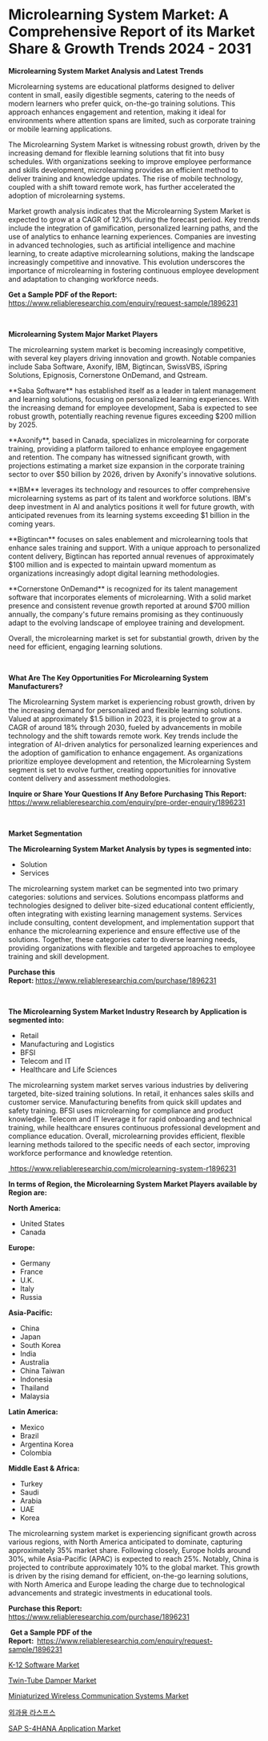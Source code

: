 <p><h1>Microlearning System Market: A Comprehensive Report of its Market Share & Growth Trends 2024 - 2031</h1></p><p><strong>Microlearning System Market Analysis and Latest Trends</strong></p>
<p><p>Microlearning systems are educational platforms designed to deliver content in small, easily digestible segments, catering to the needs of modern learners who prefer quick, on-the-go training solutions. This approach enhances engagement and retention, making it ideal for environments where attention spans are limited, such as corporate training or mobile learning applications.</p><p>The Microlearning System Market is witnessing robust growth, driven by the increasing demand for flexible learning solutions that fit into busy schedules. With organizations seeking to improve employee performance and skills development, microlearning provides an efficient method to deliver training and knowledge updates. The rise of mobile technology, coupled with a shift toward remote work, has further accelerated the adoption of microlearning systems.</p><p>Market growth analysis indicates that the Microlearning System Market is expected to grow at a CAGR of 12.9% during the forecast period. Key trends include the integration of gamification, personalized learning paths, and the use of analytics to enhance learning experiences. Companies are investing in advanced technologies, such as artificial intelligence and machine learning, to create adaptive microlearning solutions, making the landscape increasingly competitive and innovative. This evolution underscores the importance of microlearning in fostering continuous employee development and adaptation to changing workforce needs.</p></p>
<p><strong>Get a Sample PDF of the Report:&nbsp;</strong> <a href="https://www.reliableresearchiq.com/enquiry/request-sample/1896231?utm_campaign=99&utm_medium=2&utm_source=Github&utm_content=ia&utm_term=24102024&utm_id=microlearning-system">https://www.reliableresearchiq.com/enquiry/request-sample/1896231</a></p>
<p>&nbsp;</p>
<p><strong>Microlearning System Major Market Players</strong></p>
<p><p>The microlearning system market is becoming increasingly competitive, with several key players driving innovation and growth. Notable companies include Saba Software, Axonify, IBM, Bigtincan, SwissVBS, iSpring Solutions, Epignosis, Cornerstone OnDemand, and Qstream.</p><p>**Saba Software** has established itself as a leader in talent management and learning solutions, focusing on personalized learning experiences. With the increasing demand for employee development, Saba is expected to see robust growth, potentially reaching revenue figures exceeding $200 million by 2025.</p><p>**Axonify**, based in Canada, specializes in microlearning for corporate training, providing a platform tailored to enhance employee engagement and retention. The company has witnessed significant growth, with projections estimating a market size expansion in the corporate training sector to over $50 billion by 2026, driven by Axonify's innovative solutions.</p><p>**IBM** leverages its technology and resources to offer comprehensive microlearning systems as part of its talent and workforce solutions. IBM's deep investment in AI and analytics positions it well for future growth, with anticipated revenues from its learning systems exceeding $1 billion in the coming years.</p><p>**Bigtincan** focuses on sales enablement and microlearning tools that enhance sales training and support. With a unique approach to personalized content delivery, Bigtincan has reported annual revenues of approximately $100 million and is expected to maintain upward momentum as organizations increasingly adopt digital learning methodologies.</p><p>**Cornerstone OnDemand** is recognized for its talent management software that incorporates elements of microlearning. With a solid market presence and consistent revenue growth reported at around $700 million annually, the company's future remains promising as they continuously adapt to the evolving landscape of employee training and development. </p><p>Overall, the microlearning market is set for substantial growth, driven by the need for efficient, engaging learning solutions.</p></p>
<p>&nbsp;</p>
<p><strong>What Are The Key Opportunities For Microlearning System Manufacturers?</strong></p>
<p><p>The Microlearning System market is experiencing robust growth, driven by the increasing demand for personalized and flexible learning solutions. Valued at approximately $1.5 billion in 2023, it is projected to grow at a CAGR of around 18% through 2030, fueled by advancements in mobile technology and the shift towards remote work. Key trends include the integration of AI-driven analytics for personalized learning experiences and the adoption of gamification to enhance engagement. As organizations prioritize employee development and retention, the Microlearning System segment is set to evolve further, creating opportunities for innovative content delivery and assessment methodologies.</p></p>
<p><strong>Inquire or Share Your Questions If Any Before Purchasing This Report:</strong> <a href="https://www.reliableresearchiq.com/enquiry/pre-order-enquiry/1896231?utm_campaign=99&utm_medium=2&utm_source=Github&utm_content=ia&utm_term=24102024&utm_id=microlearning-system">https://www.reliableresearchiq.com/enquiry/pre-order-enquiry/1896231</a></p>
<p>&nbsp;</p>
<p><strong>Market Segmentation</strong></p>
<p><strong>The Microlearning System Market Analysis by types is segmented into:</strong></p>
<p><ul><li>Solution</li><li>Services</li></ul></p>
<p><p>The microlearning system market can be segmented into two primary categories: solutions and services. Solutions encompass platforms and technologies designed to deliver bite-sized educational content efficiently, often integrating with existing learning management systems. Services include consulting, content development, and implementation support that enhance the microlearning experience and ensure effective use of the solutions. Together, these categories cater to diverse learning needs, providing organizations with flexible and targeted approaches to employee training and skill development.</p></p>
<p><strong>Purchase this Report:&nbsp;</strong><a href="https://www.reliableresearchiq.com/purchase/1896231?utm_campaign=99&utm_medium=2&utm_source=Github&utm_content=ia&utm_term=24102024&utm_id=microlearning-system">https://www.reliableresearchiq.com/purchase/1896231</a></p>
<p>&nbsp;</p>
<p><strong>The Microlearning System Market Industry Research by Application is segmented into:</strong></p>
<p><ul><li>Retail</li><li>Manufacturing and Logistics</li><li>BFSI</li><li>Telecom and IT</li><li>Healthcare and Life Sciences</li></ul></p>
<p><p>The microlearning system market serves various industries by delivering targeted, bite-sized training solutions. In retail, it enhances sales skills and customer service. Manufacturing benefits from quick skill updates and safety training. BFSI uses microlearning for compliance and product knowledge. Telecom and IT leverage it for rapid onboarding and technical training, while healthcare ensures continuous professional development and compliance education. Overall, microlearning provides efficient, flexible learning methods tailored to the specific needs of each sector, improving workforce performance and knowledge retention.</p></p>
<p><a href="https://www.reliableresearchiq.com/microlearning-system-r1896231?utm_campaign=99&utm_medium=2&utm_source=Github&utm_content=ia&utm_term=24102024&utm_id=microlearning-system">&nbsp;https://www.reliableresearchiq.com/microlearning-system-r1896231</a></p>
<p><strong>In terms of Region, the Microlearning System Market Players available by Region are:</strong></p>
<p>
    <p> <strong> North America: </strong>
        <ul>
            <li>United States</li>
            <li>Canada</li>
        </ul>
        </p> 
    <p> <strong> Europe: </strong>
        <ul>
            <li>Germany</li>
            <li>France</li>
            <li>U.K.</li>
            <li>Italy</li>
            <li>Russia</li>
        </ul>
        </p> 
    <p> <strong> Asia-Pacific: </strong>
        <ul>
            <li>China</li>
            <li>Japan</li>
            <li>South Korea</li>
            <li>India</li>
            <li>Australia</li>
            <li>China Taiwan</li>
            <li>Indonesia</li>
            <li>Thailand</li>
            <li>Malaysia</li>
        </ul>
        </p> 
    <p> <strong> Latin America: </strong>
        <ul>
            <li>Mexico</li>
            <li>Brazil</li>
            <li>Argentina Korea</li>
            <li>Colombia</li>
        </ul>
        </p> 
    <p> <strong> Middle East & Africa: </strong>
        <ul>
            <li>Turkey</li>
            <li>Saudi</li>
            <li>Arabia</li>
            <li>UAE</li>
            <li>Korea</li>
        </ul>
    </p>
    </p>
<p><p>The microlearning system market is experiencing significant growth across various regions, with North America anticipated to dominate, capturing approximately 35% market share. Following closely, Europe holds around 30%, while Asia-Pacific (APAC) is expected to reach 25%. Notably, China is projected to contribute approximately 10% to the global market. This growth is driven by the rising demand for efficient, on-the-go learning solutions, with North America and Europe leading the charge due to technological advancements and strategic investments in educational tools.</p></p>
<p><strong>Purchase this Report: </strong><a href="https://www.reliableresearchiq.com/purchase/1896231?utm_campaign=99&utm_medium=2&utm_source=Github&utm_content=ia&utm_term=24102024&utm_id=microlearning-system">https://www.reliableresearchiq.com/purchase/1896231</a></p>
<p>&nbsp;<strong>Get a Sample PDF of the Report:&nbsp;&nbsp;</strong><a href="https://www.reliableresearchiq.com/enquiry/request-sample/1896231?utm_campaign=99&utm_medium=2&utm_source=Github&utm_content=ia&utm_term=24102024&utm_id=microlearning-system">https://www.reliableresearchiq.com/enquiry/request-sample/1896231</a></p>
<p><strong></strong></p>
<p><p><a href="https://www.linkedin.com/pulse/k-12-software-market-size-share-analysis-growth-trends-pawae?utm_campaign=99&utm_medium=2&utm_source=Github&utm_content=ia&utm_term=24102024&utm_id=microlearning-system">K-12 Software Market</a></p><p><a href="https://github.com/danyelltzmol/Market-Research-Report-List-1/blob/main/twin-tube-damper-market.md?utm_campaign=99&utm_medium=2&utm_source=Github&utm_content=ia&utm_term=24102024&utm_id=microlearning-system">Twin-Tube Damper Market</a></p><p><a href="https://github.com/shebaharrifx/Market-Research-Report-List-1/blob/main/miniaturized-wireless-communication-systems-market.md?utm_campaign=99&utm_medium=2&utm_source=Github&utm_content=ia&utm_term=24102024&utm_id=microlearning-system">Miniaturized Wireless Communication Systems Market</a></p><p><a href="https://github.com/sougarounis/Market-Research-Report-List-6/blob/main/718155920304.md?utm_campaign=99&utm_medium=2&utm_source=Github&utm_content=ia&utm_term=24102024&utm_id=microlearning-system">외과용 라스프스</a></p><p><a href="https://www.linkedin.com/pulse/sap-s-4hana-application-revenue-growth-report-2024-2031-xmjwe?utm_campaign=99&utm_medium=2&utm_source=Github&utm_content=ia&utm_term=24102024&utm_id=microlearning-system">SAP S-4HANA Application Market</a></p></p>